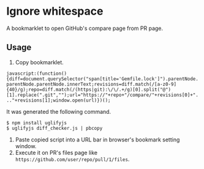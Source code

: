 # Ignore whitespace

A bookmarklet to open GitHub's compare page from PR page.

## Usage

1. Copy bookmarklet.

  `javascript:(function(){diff=document.querySelector("span[title='Gemfile.lock']").parentNode.parentNode.parentNode.innerText;revisions=diff.match(/[a-z0-9]{40}/g);repo=diff.match(/(https|git):\/\/.+/g)[0].split("@")[1].replace(".git","");url="https://"+repo+"/compare/"+revisions[0]+"..."+revisions[1];window.open(url)})();`

  It was generated the following command.

  ```
  $ npm install uglifyjs
  $ uglifyjs diff_checker.js | pbcopy
  ```

1. Paste copied script into a URL bar in browser's bookmark setting window.
1. Execute it on PR's files page like `https://github.com/user/repo/pull/1/files`.

